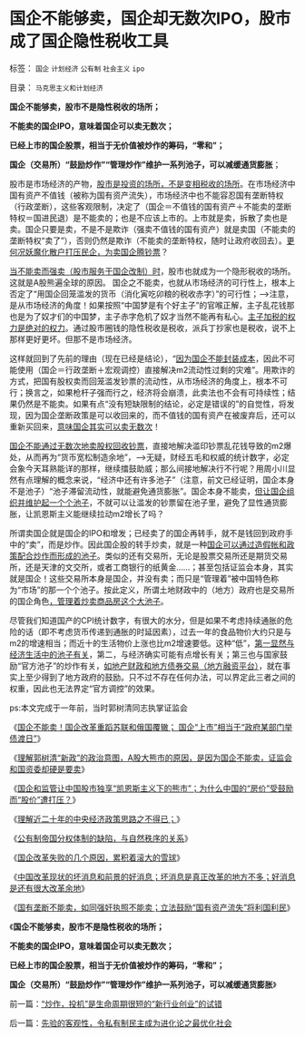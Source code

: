 # 国企不能够卖，国企却无数次IPO，股市成了国企隐性税收工具

标签： `国企` `计划经济` `公有制` `社会主义` `ipo` 

目录： `马克思主义和计划经济`

**国企不能够卖，股市不是隐性税收的场所；**

**不能卖的国企IPO，意味着国企可以卖无数次；**

**已经上市的国企股票，相当于无价值被炒作的筹码，“零和”；**

**国企（交易所）“鼓励炒作”“管理炒作”维护一系列池子，可以减缓通货膨胀**；



股市是市场经济的产物，[股市是投资的场所，不是变相税收的场所](../../../2013/4/24/国企不能卖！国企不应上市！国企改革重蹈苏联和俄国覆辙；.md)。在市场经济中国有资产不值钱（被称为国有资产流失），市场经济中也不能容忍国有垄断特权（行政垄断），这些客观限制，决定了（国企＝不值钱的国有资产＋不能卖的垄断特权＝国进民退）是不能卖的；也是不应该上市的。上市就是卖，拆散了卖也是卖。国企只要是卖，不是不是欺诈（强卖不值钱的国有资产）就是卖国（不能卖的垄断特权“卖了”），否则仍然是欺诈（不能卖的垄断特权，随时让政府收回去）。[更何况妖魔化散户打压民企，为卖国企腾钞票](../../../2012/11/28/“机构化”难道是让基金代替政府，向中国人分红？.md)？

[当不能卖而强卖（股市服务于国企改制）时](../../../2013/4/23/国有资产不值钱，行政垄断不能卖；国企不可以卖.md)，股市也就成为一个隐形税收的场所。这就是A股熊遍全球的原因。
国企之不能卖，也就从市场经济的可行性上，根本上否定了“用国企回笼滥发的货币（消化寅吃卯粮的税收赤字）”的可行性；——>注意，是从市场经济的角度！如果按照“中国梦是有个好主子”的官喉正解，主子乱花钱那也是为了奴才们的中国梦，主子赤字危机了奴才当然不能再有私心。[主子加税的权力是绝对的权力](../../../2011/10/19/税收是极权之利器,民主从监督税权开始.md)。通过股市圈钱的隐性税收是税收，派兵丁抄家也是税收，说不上那样更好更坏。但那不是市场经济。

这样就回到了先前的理由（现在已经是结论），“[因为国企不能封装成本](../../../2013/4/23/国企不能封装成本，大明宝钞的凯恩斯主义和流动性过剩.md)，因此不可能使用（国企＝行政垄断＋宏观调控）直接解决m2流动性过剩的灾难”。用欺诈的方式，把国有股权卖而回笼滥发钞票的流动性，从市场经济的角度上，根本不可行；换言之，如果枪杆子强而行之，经济将会崩溃，此卖法也不会有可持续性；结果仍然是不能卖。如果有点“没有短缺限制的结论，必定是错误的”的自觉性，将发现，因为国企垄断政策是可以收回来的，而不值钱的国有资产在被废弃后，还可以重新买回来，[意味国企其实可以卖无数次](../../../2011/10/13/公有制经济成分，令股市质量低劣.md)！

[国企不能通过无数次地卖股权回收钞票](../../../2009/8/8/政策是不能卖的，不值钱的国企根本卖不动.md)，直接地解决滥印钞票乱花钱导致的m2爆处，从而再为“货币宽松制造余地”，——>无疑，财经五毛和权威的统计数字，必定会象今天耳熟能详的那样，继续擂鼓助威；那么间接地解决行不行呢？用周小川显然有点理解的概念来说，“经济中还有许多池子”（注意，前文已经证明，国企本身不是池子）“池子滞留流动性，就能避免通货膨胀”。国企本身不能卖，[但让国企组织并维护起一个个池子](../../../2013/4/22/太平洋涨潮，会影响太湖的水位吗？&nbsp;货币的闭环经济系统.md)，不就可以让滥发的钞票留在池子里，避免了显性通货膨胀，让凯恩斯主义能继续拉动m2增长了吗？

所谓卖国企就是国企的IPO和增发；已经卖了的国企再转手，就不是钱回到政府手中的“卖”，而是炒作。因此国企股的转手炒卖，就是一种[国企可以通过造假帐和政策配合炒作而形成的池子](../../../2011/12/20/A股太成熟了，成熟得反应出国企上市公司毫无生气.md)。类似的还有交易所，无论是股票交易所还是期货交易所，还是天津的文交所，或者工商银行的纸黄金……；甚至包括证监会本身，其实就是国企！这些交易所本身是国企，并没有卖；而只是“管理着”被中国特色称为“市场”的那一个个池子。按此定义，所谓土地财政中的（地方）政府也是交易所的国企角色[，管理着炒卖商品房这个大池子](../../../2010/4/22/奥地利学派：世界上最不能保值的就是房子！.md)。

尽管我们知道国产的CPI统计数字，有很大的水分，但是如果不考虑持续通胀的危险的话（即不考虑货币传递到通胀的时延因素），过去一年的食品物价大约只是与m2的增速相当；而近十的生活物价上涨也比m2增速要低。这种“低”，[第一显然与经济生活中的池子有关](../../../2012/1/10/民间理财资本流动（储蓄资金&lt;&gt;股市投资&lt;&gt;实体经济投资）.md)，第二，与经济确实可能有点增长有关；第三也与国家鼓励“官方池子”的炒作有关，[如地产财政和地方债券交易（地方融资平台）](../../../2011/10/24/中央担保的地方债相当于税收，李嘉图等效将被国人熟知.md)，就在事实上至少得到了地方政府的鼓励。只不过不存在任何办法，可以界定此三者之间的权重，因此也无法界定“官方调控”的效果。



ps:本文完成于一年前，当时郭树清同志执掌证监会



《[国企不能卖！国企改革重蹈苏联和俄国覆辙； 国企“上市”相当于“政府某部门举债渡日”](../../../2013/4/24/国企不能卖！国企不应上市！国企改革重蹈苏联和俄国覆辙；.md)》

《[理解郭树清“新政”的政治意图，A股大熊市的原因，是因为国企不能卖，证监会和国资委却硬是要卖](../../../2013/4/27/理解郭树清“新政”的政治意图和可能原因.md)》

《[国企和监管让中国股市独享“凯恩斯主义下的熊市”；为什么中国的“房价”受鼓励而“股价”遭打压？](../../../2013/4/27/国企和监管让中国股市独享“凯恩斯主义下的大熊市”.md)》

《[理解近二十年的中央经济政策思路之不得已；](../../../2013/4/27/理解近二十年的中央经济政策思路之不得已.md)》

《[公有制帝国分权体制的缺陷，与自然秩序的关系](../../../2013/11/10/社会主义三权分立的缺陷，及与自然秩序和自然转型的衔接.md)》

《[国企改革失败的几个原因，累积着滚大的雪球](../../../2013/11/12/国企改革失败的几个原因，累积着滚大的雪球.md)》

《[中国改革现状的坏消息和前景的好消息；坏消息是真正改革的地方不多；好消息是还有很大改革余地](../../../2013/11/13/中国改革现状的坏消息和前景的好消息.md)》

《[国有垄断不能卖，如同强奸执照不能卖；立法鼓励“国有资产流失”将利国利民](../../../2013/11/14/国企不能卖，如强奸执照不能卖，应鼓励国有资产流失.md)》

《**国企不能够卖，股市不是隐性税收的场所；**

**不能卖的国企IPO，意味着国企可以卖无数次；**

**已经上市的国企股票，相当于无价值被炒作的筹码，“零和”；**

**国企（交易所）“鼓励炒作”“管理炒作”维护一系列池子，可以减缓通货膨胀**》





前一篇：[“炒作，投机”是生命周期很短的“新行业创业”的试错](../../../2013/11/14/“炒作，投机”是生命周期很短的“新行业创业”的试错.md)

后一篇：[先验的客观性，令私有制民主成为进化论之最优化社会](../../../2013/11/16/先验的客观性，令私有制民主成为进化论之最优化社会.md)